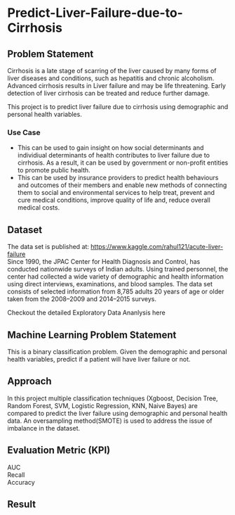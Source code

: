 # Predict-Liver-Failure-due-to-Cirrhosis

## Problem Statement
Cirrhosis is a late stage of scarring of the liver caused by many forms of liver diseases and conditions, such as hepatitis and chronic alcoholism. Advanced cirrhosis results in Liver failure and may be life threatening. Early detection of liver cirrhosis can be treated and reduce further damage. 

This project is to predict liver failure due to cirrhosis using demographic and personal health variables. 

### Use Case
* This can be used to gain insight on how social determinants and individiual determinants of health contributes to liver failure due to cirrhosis. As a result, it can be used by government or non-profit entities to promote public health.
* This can be used by insurance providers to predict health behaviours and outcomes of their members and enable new methods of connecting them to social and environmental services to help treat, prevent and cure medical conditions, improve quality of life and, reduce overall medical costs.

## Dataset
The data set is published at: https://www.kaggle.com/rahul121/acute-liver-failure <br />
Since 1990, the JPAC Center for Health Diagnosis and Control, has conducted nationwide surveys of Indian adults. Using trained personnel, the center had collected a wide variety of demographic and health information using direct interviews, examinations, and blood samples. The data set consists of selected information from 8,785 adults 20 years of age or older taken from the 2008–2009 and 2014–2015 surveys.

Checkout the detailed Exploratory Data Ananlysis here

## Machine Learning Problem Statement 
This is a binary classification problem. Given the demographic and personal health variables, predict if a patient will have liver failure or not.

## Approach
In this project multiple classification techniques (Xgboost, Decision Tree, Random Forest, SVM, Logistic Regression, KNN, Naive Bayes) are compared to predict the liver failure using demographic and personal health data.
An oversampling method(SMOTE) is used to address the issue of imbalance in the dataset.

## Evaluation Metric (KPI)
AUC<br />
Recall<br />
Accuracy

## Result



